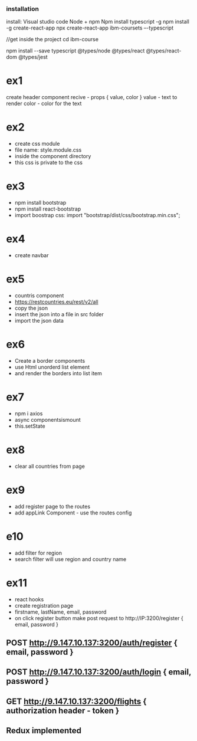 ### installation

install:
Visual studio code
Node + npm
Npm install typescript -g
npm install -g create-react-app
npx create-react-app ibm-coursets –-typescript

//get inside the project
cd ibm-course

npm install --save typescript @types/node @types/react @types/react-dom @types/jest

# ex1

create header component
recive - props { value, color }
value - text to render
color - color for the text

# ex2

- create css module
- file name: style.module.css
- inside the component directory
- this css is private to the css

# ex3

- npm install bootstrap
- npm install react-bootstrap
- import boostrap css: import "bootstrap/dist/css/bootstrap.min.css";

# ex4

- create navbar

# ex5

- countris component
- https://restcountries.eu/rest/v2/all
- copy the json
- insert the json into a file in src folder
- import the json data

# ex6

- Create a border components
- use Html unorderd list element
- and render the borders into list item

# ex7

- npm i axios
- async componentsismount
- this.setState

# ex8

- clear all countries from page

# ex9

- add register page to the routes
- add appLink Component - use the routes config

# e10

- add filter for region
- search filter will use region and country name

# ex11

- react hooks
- create registration page
- firstname, lastName, email, password
- on click register button make post request to http://IP:3200/register { email, password }

## POST http://9.147.10.137:3200/auth/register { email, password }

## POST http://9.147.10.137:3200/auth/login { email, password }

## GET http://9.147.10.137:3200/flights { authorization header - token }



## Redux implemented
